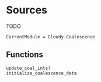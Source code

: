 # Sources

TODO

```@meta
CurrentModule = Cloudy.Coalescence
```

## Functions

```@docs
update_coal_ints!
initialize_coalescence_data
```

